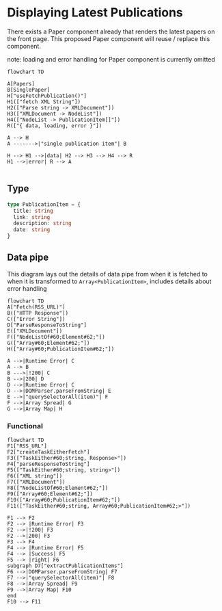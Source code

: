 # Displaying Latest Publications

There exists a Paper component already that renders the latest papers on the front page. This proposed Paper component will reuse / replace this component.

note: loading and error handling for Paper component is currently omitted

```mermaid
flowchart TD

A[Papers]
B[SinglePaper]
H["useFetchPublication()"]
H1(["fetch XML String"])
H2(["Parse string -> XMLDocument"])
H3(["XMLDocument -> NodeList"])
H4(["NodeList -> PublicationItem[]"])
R(["{ data, loading, error }"])

A --> H
A ------->|"single publication item"| B

H --> H1 -->|data| H2 --> H3 --> H4 --> R
H1 -->|error| R --> A


```

## Type

```ts
type PublicationItem = {
  title: string
  link: string
  description: string
  date: string
}
```

## Data pipe

This diagram lays out the details of data pipe from when it is fetched to when it is transformed to `Array<PublicationItem>`, includes details about error handling

```mermaid
flowchart TD
A["Fetch(RSS_URL)"]
B(["HTTP Response"])
C(["Error String"])
D["ParseResponseToString"]
E(["XMLDocument"])
F(["NodeListOf#60;Element#62;"])
G(["Array#60;Element#62;"])
H(["Array#60;PublicationItem#62;"])

A -->|Runtime Error| C
A --> B
B --->|!200| C
B -->|200| D
D -->|Runtime Error| C
D -->|DOMParser.parseFromString| E
E -->|"querySelectorAll(item)"| F
F -->|Array Spread| G
G -->|Array Map| H
```

### Functional

```mermaid
flowchart TD
F1["RSS_URL"]
F2["createTaskEitherFetch"]
F3(["TaskEither#60;string, Response>"])
F4["parseResponseToString"]
F5(["TaskEither#60;string, string>"])
F6(["XML string"])
F7(["XMLDocument"])
F8(["NodeListOf#60;Element#62;"])
F9(["Array#60;Element#62;"])
F10(["Array#60;PublicationItem#62;"])
F11(["TaskEither#60;string, Array#60;PublicationItem#62;>"])

F1 --> F2
F2 --> |Runtime Error| F3
F2 -->|!200| F3
F2 -->|200| F3
F3 --> F4
F4 --> |Runtime Error| F5
F4 --> |Success| F5
F5 --> |right| F6
subgraph D7["extractPublicationItems"]
F6 -->|DOMParser.parseFromString| F7
F7 -->|"querySelectorAll(item)"| F8
F8 -->|Array Spread| F9
F9 -->|Array Map| F10
end
F10 --> F11
```
